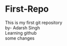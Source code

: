 # First-Repo
This is my first git repository
<br>
by- Adarsh Singh
<br>
Learning github
<br>
some changes
